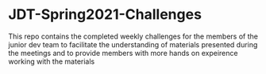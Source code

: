 # JDT-Spring2021-Challenges

This repo contains the completed weekly challenges for the members of the junior dev team to facilitate the understanding of materials presented during the meetings and to provide members with more hands on expeirence working with the materials
